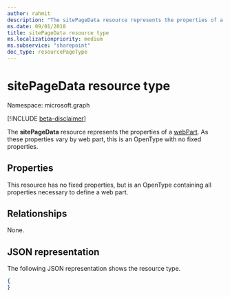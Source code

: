 ```yaml
---
author: rahmit
description: "The sitePageData resource represents the properties of a webPart. As these properties vary by web part, this is an OpenType with no fixed properties."
ms.date: 09/01/2018
title: sitePageData resource type
ms.localizationpriority: medium
ms.subservice: "sharepoint"
doc_type: resourcePageType
---
```

# sitePageData resource type

Namespace: microsoft.graph

[!INCLUDE [beta-disclaimer](../../includes/beta-disclaimer.md)]

The **sitePageData** resource represents the properties of a [webPart][]. As these properties vary by web part, this is an OpenType with no fixed properties.

[webPart]: webpart.md

## Properties
This resource has no fixed properties, but is an OpenType containing all properties necessary to define a web part.

## Relationships
None.

## JSON representation
The following JSON representation shows the resource type.

<!-- {
  "blockType": "resource",
  "optionalProperties": [  ],
  "@odata.type": "microsoft.graph.sitePageData",
   "openType": true
}-->

```json
{
}
```

<!--
{
  "type": "#page.annotation",
  "description": "Defines the data in a web part",
  "keywords": "",
  "section": "documentation",
  "tocPath": "Resources/SitePageData",
  "suppressions": []
}
-->



